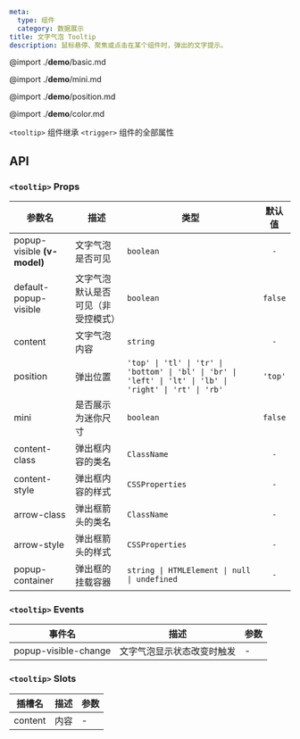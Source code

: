 ```yaml
meta:
  type: 组件
  category: 数据展示
title: 文字气泡 Tooltip
description: 鼠标悬停、聚焦或点击在某个组件时，弹出的文字提示。
```

@import ./__demo__/basic.md

@import ./__demo__/mini.md

@import ./__demo__/position.md

@import ./__demo__/color.md

`<tooltip>` 组件继承 `<trigger>` 组件的全部属性

## API


### `<tooltip>` Props

|参数名|描述|类型|默认值|
|---|---|---|:---:|
|popup-visible **(v-model)**|文字气泡是否可见|`boolean`|`-`|
|default-popup-visible|文字气泡默认是否可见（非受控模式）|`boolean`|`false`|
|content|文字气泡内容|`string`|`-`|
|position|弹出位置|`'top' \| 'tl' \| 'tr' \| 'bottom' \| 'bl' \| 'br' \| 'left' \| 'lt' \| 'lb' \| 'right' \| 'rt' \| 'rb'`|`'top'`|
|mini|是否展示为迷你尺寸|`boolean`|`false`|
|content-class|弹出框内容的类名|`ClassName`|`-`|
|content-style|弹出框内容的样式|`CSSProperties`|`-`|
|arrow-class|弹出框箭头的类名|`ClassName`|`-`|
|arrow-style|弹出框箭头的样式|`CSSProperties`|`-`|
|popup-container|弹出框的挂载容器|`string \| HTMLElement \| null \| undefined`|`-`|
### `<tooltip>` Events

|事件名|描述|参数|
|---|---|---|
|popup-visible-change|文字气泡显示状态改变时触发|-|
### `<tooltip>` Slots

|插槽名|描述|参数|
|---|:---:|---|
|content|内容|-|



